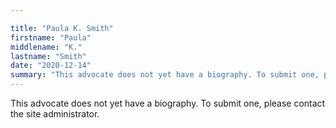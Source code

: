 ```yaml
---

title: "Paula K. Smith"
firstname: "Paula"
middlename: "K."
lastname: "Smith"
date: "2020-12-14"
summary: "This advocate does not yet have a biography. To submit one, please contact the site administrator."
---
```

This advocate does not yet have a biography. To submit one, please contact the site administrator.

